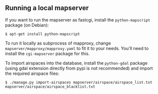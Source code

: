 ## Running a local mapserver

If you want to run the mapserver as fastcgi, install the `python-mapscript`
package (on Debian):

    $ apt-get install python-mapscript

To run it locally as subprocess of mapproxy, change
`mapserver/mapproxy/mapproxy.yaml` to fit it to your needs. You'll need to
install the `cgi-mapserver` package for this.

To import airspaces into the database, install the `python-gdal` package (using
gdal extension directly from pypi is not recommended) and import the required
airspace files:

    $ ./manage.py import-airspaces mapserver/airspace/airspace_list.txt mapserver/airspace/airspace_blacklist.txt
